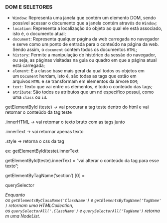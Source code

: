 ### DOM E SELETORES

- `Window`: Representa uma janela que contém um elemento DOM, sendo possível acessar o documento que a janela contém através de `Window`;
- `location`: Representa a localização do objeto ao qual ele está associado, isto é, o documento atual;
- `document`: Representa qualquer página da web carregada no navegador e serve como um ponto de entrada para o conteúdo na página da web. Sendo assim, o `document` contém todos os documentos `HTML`;
- `history`: Permite a manipulação do histórico da sessão do navegador, ou seja, as páginas visitadas na guia ou quadro em que a página atual está carregada;
- `element`: É a classe base mais geral da qual todos os objetos em um `Document` herdam, isto é, são todas as tags que estão em arquivos `HTML` e se transformam em elementos da árvore `DOM`;
- `text`: Texto que vai entre os elementos, é todo o conteúdo das tags;
- `atribute`: São todos os atributos que um nó específico possui, como uma `class` ou `id`.

getElementById (teste) → vai procurar a tag teste dentro do html e vai retornar o conteúdo da tag teste 

.innerHTML → vai retornar o texto bruto com as tags junto

.innerText → vai retornar apenas texto 

.style → retorna o css da tag

ex: getElementById(teste).innerText 

 getElementById(teste).innerText  = “vai alterar o conteúdo da tag para esse texto”;

getElementByTagName(’section’) [0] = 

 querySelector

*Enquanto os `getElementsByClassName('ClassName')` e `getElementsByTagName('TagName')` retornam uma HTMLCollection, os `querySelectorAll('.ClassName')` e `querySelectorAll('TagName')` retornam uma NodeList.*